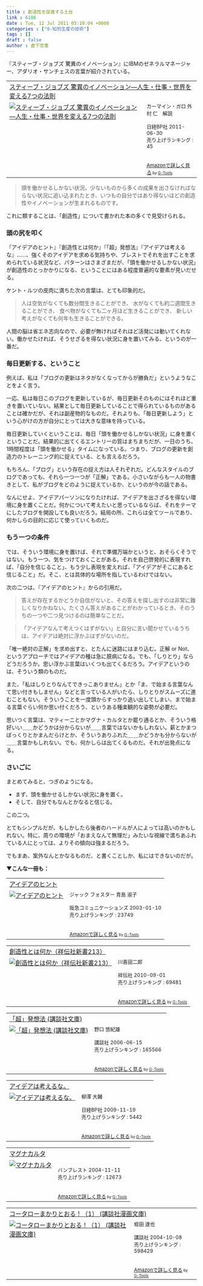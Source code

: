 ```yaml
---
title : 創造性を促進する土台
link : 6186
date : Tue, 12 Jul 2011 05:10:04 +0000
categories : ["0-知的生産の技術"]
tags : []
draft : false
author : 倉下忠憲
---
```


『スティーブ・ジョブズ 驚異のイノベーション』にIBMのゼネラルマネージャー、アダリオ・サンチェスの言葉が紹介されている。

<table  border="0" cellpadding="5"><tr><td colspan="2"><a href="http://www.amazon.co.jp/exec/obidos/ASIN/4822248569/goodpic-22/" target="_top">スティーブ・ジョブズ 驚異のイノベーション―人生・仕事・世界を変える7つの法則</a></td></tr><tr><td valign="top"><a href="http://www.amazon.co.jp/exec/obidos/ASIN/4822248569/goodpic-22/" target="_top"><img src="http://ecx.images-amazon.com/images/I/41SJICkXCsL._SL160_.jpg" border="0" alt="スティーブ・ジョブズ 驚異のイノベーション―人生・仕事・世界を変える7つの法則" /></a></td><td valign="top"><font size="-1">カーマイン・ガロ 外村 仁　解説 <br /><br />日経BP社  2011-06-30<br />売り上げランキング : 45<br /><br /><br /><a href="http://www.amazon.co.jp/exec/obidos/ASIN/4822248569/goodpic-22/" target="_top">Amazonで詳しく見る</a></font><font size="-2"> by <a href="http://www.goodpic.com/mt/aws/index.html" >G-Tools</a></font></td></tr></table>

<blockquote>
頭を働かせるしかない状況。少ないものから多くの成果を出さなければならない状況に追い込まれたとき、いつもの自分ではあり得ないほどの創造性やイノベーションが生まれるものです。
</blockquote>

これに類することは、「創造性」について書かれた本の多くで見受けられる。

<h3>頭の尻を叩く</h3>
『アイデアのヒント』『創造性とは何か』『「超」発想法』『アイデアは考えるな』……、強くそのアイデアを求める気持ちや、ブレストでそれを出すことを求められている状況など、パターンはさまざまだが、「頭を働かせるしかない状況」が創造性のとっかかりになる、ということにはある程度普遍的な要素が見いだせる。

ケント・ルツの皮肉に満ちた次の言葉は、とても印象的だ。

<blockquote>
人は空気がなくても数分間生きることができ、
水がなくても約二週間生きることができ、
食べ物がなくても二ヶ月ほど生きることができ、
新しい考えがなくても何年も生きることができる。
</blockquote>

人間の脳は省エネ志向なので、必要が無ければそれほど活発には動いてくれない。働かせたければ、そうせざるを得ない状況に身を置いてみる、というのが一番だ。

<h3>毎日更新する、ということ</h3>
例えば、私は「ブログの更新はネタがなくなってからが勝負だ」というようなことをよく言う。

一応、私は毎日このブログを更新しているが、毎日更新そのものにはそれほど重きを置いていない。結果として毎日更新していることで得られているものがあることは確かだが、それは副産物的なものだ。それよりも、「毎日更新しよう」という心がけの方が自分にとっては大きな意味を持っている。

毎日更新していくということは、毎日「頭を働かせるしかない状況」に身を置くということだ。結果的に出てくるエントリーの質はまちまちだが、一日のうち、1時間程度は「頭を働かせる」タイムになっている。つまり、ブログの更新を創造力のトレーニング的に捉えている、とも言えるだろう。

もちろん、「ブログ」という存在の捉え方は人それぞれだ。どんなスタイルのブログであっても、それら一つ一つが「正解」である。小さいながらも一人の物書きとして、私がブログをどのように捉えているか、というのが今の話である。

なんにせよ、アイデアパーソンになりたければ、アイデアを出さざるを得ない環境に身を置くことだ。何かについて考えたいと思っているならば、それをテーマにしたブログを開設しても良いだろう。結局の所、これらは全てツールであり、何かしらの目的に応じて使っていくものだ。

<h3>もう一つの条件</h3>

では、そういう環境に身を置けば、それで準備万端かというと、おそらくそうではない。もう一つ、気をつけておくことがある。それを自己啓発的に表現すれば、「自分を信じること」、もう少し表現を変えれば、「アイデアがそこにあると信じること」だ。そこ、とは具体的な場所を指しているわけではない。

次の二つは、『アイデアのヒント』からの引用だ。

<blockquote>
答えが存在するかどうか自信がないと、その答えを探し出すのは非常に難しくなりかねない。たくさん答えがあることがわかっているとき、そのうちの一つや二つ見つけるのは簡単なことだ。
</blockquote>

<blockquote>
「アイデアなんて考えつくはずがない」と自分に言い聞かせているうちは、アイデアは絶対に浮かぶはずがないのだ。
</blockquote>

「唯一絶対の正解」を求め出すと、とたんに迷路にはまり込む。正解 or Not、というアプローチではアイデアの種は急に臆病になる。でも、「しりとり」ならどうだろうか。思い浮かぶ言葉はいくつも出てくるだろう。アイデアというのは、そういう類のものだ。

また、「私はしりとりなんてできっこありません」とか「ま、で始まる言葉なんて思い付きもしません」などと言っている人がいたら、しりとりがスムーズに進むこともない。そういうことを一度頭からすっかり追い出してしまい、まで始まる言葉ぐらい何か思い付くだろう、というある種楽観的な姿勢が必要だ。

思いつく言葉は、マティーニとかマグナ・カルタとか罷り通るとか、そういう格好いい＿＿かどうかは分からないが＿＿言葉ではないかもしれない。薪とかまつぼっくりとかまんだらけとか、そういうありふれた＿＿かどうかも分からないが＿＿言葉かもしれない。でも、何かしらは出てくるものだ。それが出発点になる。

<h3>さいごに</h3>
まとめてみると、つぎのようになる。

<ul>
	<li>まず、頭を働かせるしかない状況に身を置く。</li>
	<li>そして、自分でもなんとかなると信じる。</li>
</ul>



この二つ。

とてもシンプルだが、もしかしたら後者のハードルが人によっては高いのかもしれない。特に、周りの環境が「おまえなんて無理だ」みたいな視線で満ちあふれている人にとっては、よりその傾向は強まるだろう。

でもまあ、案外なんとかなるものだ、と書くことしか、私にはできないのだが。

<strong>▼こんな一冊も：</strong>
<table  border="0" cellpadding="5"><tr><td colspan="2"><a href="http://www.amazon.co.jp/exec/obidos/ASIN/4484031019/goodpic-22/" target="_top">アイデアのヒント</a></td></tr><tr><td valign="top"><a href="http://www.amazon.co.jp/exec/obidos/ASIN/4484031019/goodpic-22/" target="_top"><img src="http://ecx.images-amazon.com/images/I/417NZZW9GVL._SL160_.jpg" border="0" alt="アイデアのヒント" /></a></td><td valign="top"><font size="-1">ジャック フォスター 青島 淑子 <br /><br />阪急コミュニケーションズ  2003-01-10<br />売り上げランキング : 23749<br /><br /><br /><a href="http://www.amazon.co.jp/exec/obidos/ASIN/4484031019/goodpic-22/" target="_top">Amazonで詳しく見る</a></font><font size="-2"> by <a href="http://www.goodpic.com/mt/aws/index.html" >G-Tools</a></font></td></tr></table>

<table  border="0" cellpadding="5"><tr><td colspan="2"><a href="http://www.amazon.co.jp/exec/obidos/ASIN/4396112130/goodpic-22/" target="_top">創造性とは何か（祥伝社新書213）</a></td></tr><tr><td valign="top"><a href="http://www.amazon.co.jp/exec/obidos/ASIN/4396112130/goodpic-22/" target="_top"><img src="http://ecx.images-amazon.com/images/I/41fT0GwpBUL._SL160_.jpg" border="0" alt="創造性とは何か（祥伝社新書213）" /></a></td><td valign="top"><font size="-1">川喜田二郎 <br /><br />祥伝社  2010-09-01<br />売り上げランキング : 69481<br /><br /><br /><a href="http://www.amazon.co.jp/exec/obidos/ASIN/4396112130/goodpic-22/" target="_top">Amazonで詳しく見る</a></font><font size="-2"> by <a href="http://www.goodpic.com/mt/aws/index.html" >G-Tools</a></font></td></tr></table>

<table  border="0" cellpadding="5"><tr><td colspan="2"><a href="http://www.amazon.co.jp/exec/obidos/ASIN/4062754312/goodpic-22/" target="_top">「超」発想法 (講談社文庫)</a></td></tr><tr><td valign="top"><a href="http://www.amazon.co.jp/exec/obidos/ASIN/4062754312/goodpic-22/" target="_top"><img src="http://ecx.images-amazon.com/images/I/51Z1X9HY0XL._SL160_.jpg" border="0" alt="「超」発想法 (講談社文庫)" /></a></td><td valign="top"><font size="-1">野口 悠紀雄 <br /><br />講談社  2006-06-15<br />売り上げランキング : 165566<br /><br /><br /><a href="http://www.amazon.co.jp/exec/obidos/ASIN/4062754312/goodpic-22/" target="_top">Amazonで詳しく見る</a></font><font size="-2"> by <a href="http://www.goodpic.com/mt/aws/index.html" >G-Tools</a></font></td></tr></table>

<table  border="0" cellpadding="5"><tr><td colspan="2"><a href="http://www.amazon.co.jp/exec/obidos/ASIN/4822247813/goodpic-22/" target="_top">アイデアは考えるな。</a></td></tr><tr><td valign="top"><a href="http://www.amazon.co.jp/exec/obidos/ASIN/4822247813/goodpic-22/" target="_top"><img src="http://ecx.images-amazon.com/images/I/41Sok9Z32DL._SL160_.jpg" border="0" alt="アイデアは考えるな。" /></a></td><td valign="top"><font size="-1">柳澤 大輔 <br /><br />日経BP社  2009-11-19<br />売り上げランキング : 5442<br /><br /><br /><a href="http://www.amazon.co.jp/exec/obidos/ASIN/4822247813/goodpic-22/" target="_top">Amazonで詳しく見る</a></font><font size="-2"> by <a href="http://www.goodpic.com/mt/aws/index.html" >G-Tools</a></font></td></tr></table>

<table  border="0" cellpadding="5"><tr><td colspan="2"><a href="http://www.amazon.co.jp/exec/obidos/ASIN/B0002KV4LC/goodpic-22/" target="_top">マグナカルタ</a></td></tr><tr><td valign="top"><a href="http://www.amazon.co.jp/exec/obidos/ASIN/B0002KV4LC/goodpic-22/" target="_top"><img src="http://ecx.images-amazon.com/images/I/514DR5QFVNL._SL160_.jpg" border="0" alt="マグナカルタ" /></a></td><td valign="top"><font size="-1"><br />バンプレスト  2004-11-11<br />売り上げランキング : 12673<br /><br /><br /><a href="http://www.amazon.co.jp/exec/obidos/ASIN/B0002KV4LC/goodpic-22/" target="_top">Amazonで詳しく見る</a></font><font size="-2"> by <a href="http://www.goodpic.com/mt/aws/index.html" >G-Tools</a></font></td></tr></table>

<table  border="0" cellpadding="5"><tr><td colspan="2"><a href="http://www.amazon.co.jp/exec/obidos/ASIN/4063608131/goodpic-22/" target="_top">コータローまかりとおる！（1） (講談社漫画文庫)</a></td></tr><tr><td valign="top"><a href="http://www.amazon.co.jp/exec/obidos/ASIN/4063608131/goodpic-22/" target="_top"><img src="http://ecx.images-amazon.com/images/I/21AZ44AKA3L._SL160_.jpg" border="0" alt="コータローまかりとおる！（1） (講談社漫画文庫)" /></a></td><td valign="top"><font size="-1">蛭田 達也 <br /><br />講談社  2004-10-08<br />売り上げランキング : 598429<br /><br /><br /><a href="http://www.amazon.co.jp/exec/obidos/ASIN/4063608131/goodpic-22/" target="_top">Amazonで詳しく見る</a></font><font size="-2"> by <a href="http://www.goodpic.com/mt/aws/index.html" >G-Tools</a></font></td></tr></table>

